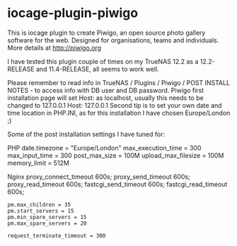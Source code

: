 # iocage-plugin-piwigo

This is iocage plugin to create Piwigo, an open source photo gallery software for the web. Designed for organisations, teams and individuals.
More details at http://piwigo.org

I have tested this plugin couple of times on my TrueNAS 12.2 as a 12.2-RELEASE and 11.4-RELEASE, all seems to work well.

Please remember to read info in TrueNAS / Plugins / Piwigo / POST INSTALL NOTES - to access info with DB user and DB password.
Piwigo first installation page will set Host: as localhost, usually this needs to be changed to 127.0.0.1
   Host: 127.0.0.1
Second tip is to set your own date and time location in PHP.INI, as for this installation I have chosen Europe/London ;)

Some of the post installation settings I have tuned for:

PHP
    date.timezone = "Europe/London"
    max_execution_time = 300
    max_input_time = 300
    post_max_size = 100M
    upload_max_filesize = 100M
    memory_limit = 512M
    
Nginx
    proxy_connect_timeout 600s;
    proxy_send_timeout 600s;
    proxy_read_timeout 600s;
    fastcgi_send_timeout 600s;
    fastcgi_read_timeout 600s;

    pm.max_children = 35
    pm.start_servers = 15
    pm.min_spare_servers = 15
    pm.max_spare_servers = 20

    request_terminate_timeout = 300
